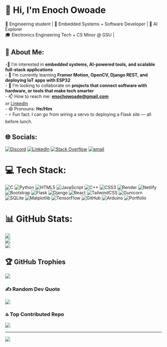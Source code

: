 # 👋 Hi, I'm Enoch Owoade

🚀 Engineering student | 🔧 Embedded Systems + Software Developer | 🧠 AI Explorer  
🎓 Electronics Engineering Tech + CS Minor @ GSU |


## 💫 About Me:<br>
  -👀 I’m interested in **embedded systems, AI-powered tools, and scalable full-stack applications**<br>- 🌱 I’m currently learning **Framer Motion, OpenCV, Django REST, and deploying IoT apps with ESP32**<br>- 💞️ I’m looking to collaborate on **projects that connect software with hardware, or tools that make tech smarter**<br>- 📫 How to reach me: **enochowoade@gmail.com**  <br>  or [LinkedIn](https://linkedin.com/in/enoch-owoade)<br>- 😄 Pronouns: **He/Him**<br>- ⚡ Fun fact: I can go from wiring a servo to deploying a Flask site — all before lunch.


## 🌐 Socials:
[![Discord](https://img.shields.io/badge/Discord-%237289DA.svg?logo=discord&logoColor=white)](https://discord.gg/enoch456) [![LinkedIn](https://img.shields.io/badge/LinkedIn-%230077B5.svg?logo=linkedin&logoColor=white)](https://linkedin.com/in/enoch-owoade) [![Stack Overflow](https://img.shields.io/badge/-Stackoverflow-FE7A16?logo=stack-overflow&logoColor=white)](https://stackoverflow.com/users/EnochOwoade) [![email](https://img.shields.io/badge/Email-D14836?logo=gmail&logoColor=white)](mailto:enochowoade@gmail.com) 

# 💻 Tech Stack:
![C](https://img.shields.io/badge/c-%2300599C.svg?style=flat&logo=c&logoColor=white) ![Python](https://img.shields.io/badge/python-3670A0?style=flat&logo=python&logoColor=ffdd54) ![HTML5](https://img.shields.io/badge/html5-%23E34F26.svg?style=flat&logo=html5&logoColor=white) ![JavaScript](https://img.shields.io/badge/javascript-%23323330.svg?style=flat&logo=javascript&logoColor=%23F7DF1E) ![C++](https://img.shields.io/badge/c++-%2300599C.svg?style=flat&logo=c%2B%2B&logoColor=white) ![CSS3](https://img.shields.io/badge/css3-%231572B6.svg?style=flat&logo=css3&logoColor=white) ![Render](https://img.shields.io/badge/Render-%46E3B7.svg?style=flat&logo=render&logoColor=white) ![Netlify](https://img.shields.io/badge/netlify-%23000000.svg?style=flat&logo=netlify&logoColor=#00C7B7) ![Bootstrap](https://img.shields.io/badge/bootstrap-%238511FA.svg?style=flat&logo=bootstrap&logoColor=white) ![Flask](https://img.shields.io/badge/flask-%23000.svg?style=flat&logo=flask&logoColor=white) ![Django](https://img.shields.io/badge/django-%23092E20.svg?style=flat&logo=django&logoColor=white) ![React](https://img.shields.io/badge/react-%2320232a.svg?style=flat&logo=react&logoColor=%2361DAFB) ![TailwindCSS](https://img.shields.io/badge/tailwindcss-%2338B2AC.svg?style=flat&logo=tailwind-css&logoColor=white) ![Gunicorn](https://img.shields.io/badge/gunicorn-%298729.svg?style=flat&logo=gunicorn&logoColor=white) ![SQLite](https://img.shields.io/badge/sqlite-%2307405e.svg?style=flat&logo=sqlite&logoColor=white) ![Matplotlib](https://img.shields.io/badge/Matplotlib-%23ffffff.svg?style=flat&logo=Matplotlib&logoColor=black) ![TensorFlow](https://img.shields.io/badge/TensorFlow-%23FF6F00.svg?style=flat&logo=TensorFlow&logoColor=white) ![GitHub](https://img.shields.io/badge/github-%23121011.svg?style=flat&logo=github&logoColor=white) ![Arduino](https://img.shields.io/badge/-Arduino-00979D?style=flat&logo=Arduino&logoColor=white) ![Portfolio](https://img.shields.io/badge/Portfolio-%23000000.svg?style=flat&logo=firefox&logoColor=#FF7139)
# 📊 GitHub Stats:
![](https://github-readme-stats.vercel.app/api?username=Enochteo&theme=dark&hide_border=false&include_all_commits=false&count_private=false)<br/>
![](https://nirzak-streak-stats.vercel.app/?user=Enochteo&theme=dark&hide_border=false)<br/>
![](https://github-readme-stats.vercel.app/api/top-langs/?username=Enochteo&theme=dark&hide_border=false&include_all_commits=false&count_private=false&layout=compact)

## 🏆 GitHub Trophies
![](https://github-profile-trophy.vercel.app/?username=Enochteo&theme=transparent&no-frame=true&no-bg=true&margin-w=4)

### ✍️ Random Dev Quote
![](https://quotes-github-readme.vercel.app/api?type=horizontal&theme=merko)

### 🔝 Top Contributed Repo
![](https://github-contributor-stats.vercel.app/api?username=Enochteo&limit=5&theme=dark&combine_all_yearly_contributions=true)

---
[![](https://visitcount.itsvg.in/api?id=Enochteo&icon=9&color=1)](https://visitcount.itsvg.in)

<!-- Proudly created with GPRM ( https://gprm.itsvg.in ) -->
